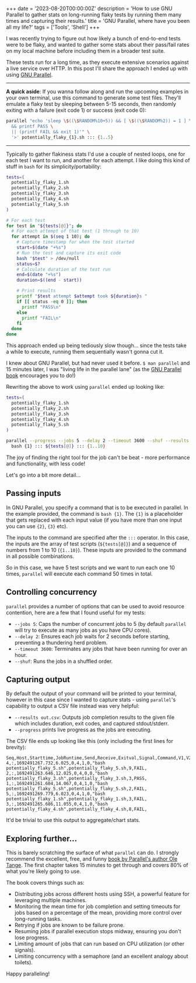 +++
date = '2023-08-20T00:00:00Z'
description = 'How to use GNU Parallel to gather stats on long-running flaky tests by running them many times and capturing their results.'
title = 'GNU Parallel, where have you been all my life?'
tags = ['Tools', 'Shell']
+++

I was recently trying to figure out how likely a bunch of end-to-end tests were to be flaky, and wanted to gather some stats about their pass/fail rates on my local machine before including them in a broader test suite.

These tests run for a long time, as they execute extensive scenarios against a live service over HTTP. In this post I'll share the approach I ended up with using [GNU Parallel](https://www.gnu.org/software/parallel/).

---

**A quick aside**: If you wanna follow along and run the upcoming examples in your own terminal, use this command to generate some test files. They'll emulate a flaky test by sleeping between 5-15 seconds, then randomly exiting with a failure (exit code 1) or success (exit code 0):

```bash
parallel "echo 'sleep \$((\$RANDOM%10+5)) && [ \$((\$RANDOM%2)) = 1 ] \
  && printf PASS \
  || (printf FAIL && exit 1)'" \
  '>' potentially_flaky_{1}.sh ::: {1..5}
```

---

Typically to gather flakiness stats I'd use a couple of nested loops, one for each test I want to run, and another for each attempt. I like doing this kind of stuff in `bash` for its simplicity/portability:

```bash
tests=(
  potentially_flaky_1.sh
  potentially_flaky_2.sh
  potentially_flaky_3.sh
  potentially_flaky_4.sh
  potentially_flaky_5.sh
)

# For each test
for test in "${tests[@]}"; do
  # For each attempt of that test (1 through to 10)
  for attempt in $(seq 1 10); do
    # Capture timestamp for when the test started
    start=$(date "+%s")
    # Run the test and capture its exit code
    bash "$test" > /dev/null
    status=$?
    # Calculate duration of the test run
    end=$(date "+%s")
    duration=$((end - start))

    # Print results
    printf "$test attempt $attempt took ${duration}s "
    if [[ status -eq 0 ]]; then
      printf "PASS\n"
    else
      printf "FAIL\n"
    fi
  done
done
```

This approach ended up being tediously slow though... since the tests take a while to execute, running them sequentially wasn't gonna cut it.

I knew about GNU Parallel, but had never used it before. `$ man parallel` and 15 minutes later, I was "living life in the parallel lane" (as the [GNU Parallel book](https://zenodo.org/record/1146014) encourages you to do!)

Rewriting the above to work using `parallel` ended up looking like:

```bash
tests=(
  potentially_flaky_1.sh
  potentially_flaky_2.sh
  potentially_flaky_3.sh
  potentially_flaky_4.sh
  potentially_flaky_5.sh
)

parallel --progress --jobs 5 --delay 2 --timeout 3600 --shuf --results out.csv \
  bash {1} ::: ${tests[@]} ::: {1..10}
```

The joy of finding the right tool for the job can't be beat - more performance and functionality, with less code!

Let's go into a bit more detail...

## Passing inputs

In GNU Parallel, you specify a command that is to be executed in parallel. In the example provided, the command is `bash {1}`. The `{1}` is a placeholder that gets replaced with each input value (if you have more than one input you can use `{2}`, `{3}` etc).

The inputs to the command are specified after the `:::` operator. In this case, the inputs are the array of test scripts (`${tests[@]}`) and a sequence of numbers from 1 to 10 (`{1..10}`). These inputs are provided to the command in all possible combinations.

So in this case, we have 5 test scripts and we want to run each one 10 times, `parallel` will execute each command 50 times in total.

## Controlling concurrency

`parallel` provides a number of options that can be used to avoid resource contention, here are a few that I found useful for my tests:

- `--jobs 5`: Caps the number of concurrent jobs to 5 (by default `parallel` will try to execute as many jobs as you have CPU cores).
- `--delay 2`: Ensures each job waits for 2 seconds before starting, preventing a thundering herd problem.
- `--timeout 3600`: Terminates any jobs that have been running for over an hour.
- `--shuf`: Runs the jobs in a shuffled order.

## Capturing output

By default the output of your command will be printed to your terminal, however in this case since I wanted to capture stats - using `parallel`'s capability to output a CSV file instead was very helpful:

- `--results out.csv`: Outputs job completion results to the given file which includes duration, exit codes, and captured stdout/stderr.
- `--progress` prints live progress as the jobs are executing.

The CSV file ends up looking like this (only including the first lines for brevity):

```text
Seq,Host,Starttime,JobRuntime,Send,Receive,Exitval,Signal,Command,V1,V2,Stdout,Stderr
4,:,1692491267.732,6.025,0,4,1,0,"bash potentially_flaky_5.sh",potentially_flaky_5.sh,9,FAIL,
2,:,1692491263.646,12.025,0,4,0,0,"bash potentially_flaky_3.sh",potentially_flaky_3.sh,3,PASS,
1,:,1692491261.604,14.067,0,4,1,0,"bash potentially_flaky_5.sh",potentially_flaky_5.sh,2,FAIL,
5,:,1692491269.779,6.023,0,4,1,0,"bash potentially_flaky_1.sh",potentially_flaky_1.sh,3,FAIL,
3,:,1692491265.686,11.055,0,4,1,0,"bash potentially_flaky_4.sh",potentially_flaky_4.sh,8,FAIL,
```

It'd be trivial to use this output to aggregate/chart stats.

## Exploring further...

This is barely scratching the surface of what `parallel` can do. I strongly recommend the excellent, free, and funny [book by Parallel's author Ole Tange](https://zenodo.org/record/1146014). The first chapter takes 15 minutes to get through and covers 80% of what you're likely going to use.

The book covers things such as:

- Distributing jobs across different hosts using SSH, a powerful feature for leveraging multiple machines.
- Monitoring the mean time for job completion and setting timeouts for jobs based on a percentage of the mean, providing more control over long-running tasks.
- Retrying if jobs are known to be failure prone.
- Resuming jobs if parallel execution stops midway, ensuring you don't lose progress.
- Limiting amount of jobs that can run based on CPU utilization (or other signals).
- Limiting concurrency with a semaphore (and an excellent analogy about toilets).

Happy paralleling!
